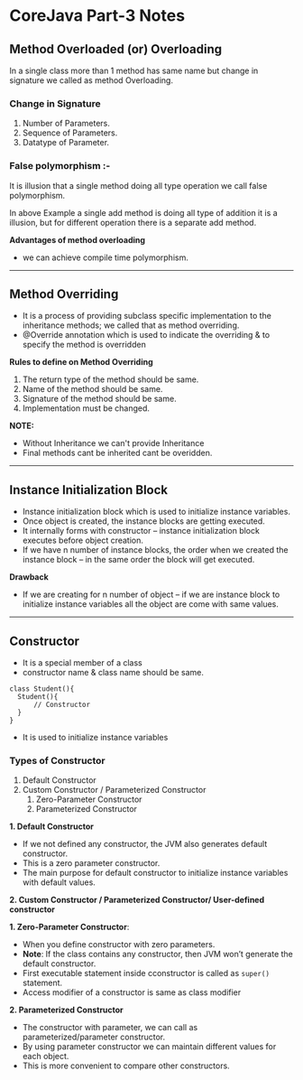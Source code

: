 # CoreJava Part-3 Notes
## Method Overloaded (or) Overloading
In a single class more than 1 method has same name but change in signature we called as method Overloading.

### Change in Signature
1. Number of Parameters.
2. Sequence of Parameters.
3. Datatype of Parameter.

### False polymorphism :-
It is illusion that a single method doing all type operation we call false polymorphism.

In above Example a single add method is doing all type of addition it is a illusion, but for different operation there is a separate add method.

**Advantages of method overloading**
- we can achieve compile time polymorphism.
---
## Method Overriding
- It is a process of providing subclass specific implementation to the inheritance methods; we called that as method overriding.
- @Override annotation which is used to indicate the overriding & to specify the method is overridden

**Rules to define on Method Overriding**
1. The return type of the method should be same.
2. Name of the method should be same.
3. Signature of the method should be same.
4. Implementation must be changed.

**NOTE:**
- Without Inheritance we can't provide Inheritance
- Final methods cant be inherited cant be overidden.
---
## Instance Initialization Block
- Instance initialization block which is used to initialize instance variables.
- Once object is created, the instance blocks are getting executed.
- It internally forms with constructor – instance initialization block executes before object creation.
- If we have n number of instance blocks, the order when we created the instance block – in the same order the block will get executed.

**Drawback**
- If we are creating for n number of object – if we are instance block to initialize instance variables all the object are come with same values.
---
## Constructor
- It is a special member of a class
- constructor name & class name should be same.
```
class Student(){
  Student(){
      // Constructor
  }
}
```
- It is used to initialize instance variables

### Types of Constructor
1. Default Constructor
2. Custom Constructor / Parameterized Constructor
     1. Zero-Parameter Constructor
     2. Parameterized Constructor

**1. Default Constructor**
   - If we not defined any constructor, the JVM also generates default constructor.
   - This is a zero parameter constructor.
   - The main purpose for default constructor to initialize instance variables with default values.

**2. Custom Constructor / Parameterized Constructor/ User-defined constructor**

**1. Zero-Parameter Constructor**:
- When you define constructor with zero parameters.
- **Note**: If the class contains any constructor, then JVM won’t generate the default constructor.
- First executable statement inside cconstructor is called as `super()` statement.
- Access modifier of a constructor is same as class modifier

**2. Parameterized Constructor**
- The constructor with parameter, we can call as parameterized/parameter constructor.
- By using parameter constructor we can maintain different values for each object.
- This is more convenient to compare other constructors.


